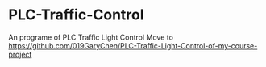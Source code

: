 # PLC-Traffic-Control
An programe of PLC Traffic Light Control
Move to https://github.com/019GaryChen/PLC-Traffic-Light-Control-of-my-course-project
